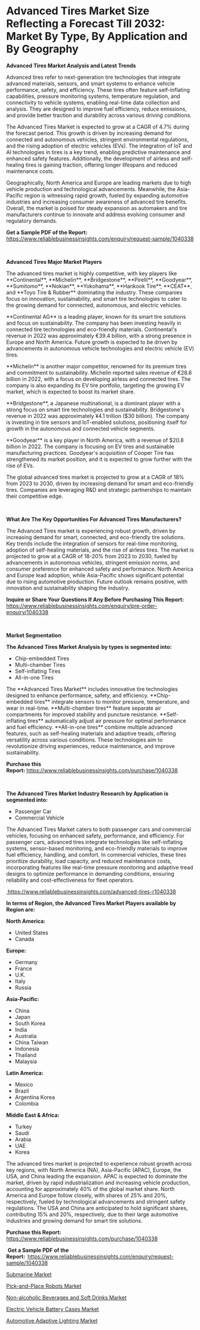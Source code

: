 <p><h1>Advanced Tires Market Size Reflecting a Forecast Till 2032: Market By Type, By Application and By Geography</h1></p><p><strong>Advanced Tires Market Analysis and Latest Trends</strong></p>
<p><p>Advanced tires refer to next-generation tire technologies that integrate advanced materials, sensors, and smart systems to enhance vehicle performance, safety, and efficiency. These tires often feature self-inflating capabilities, pressure monitoring systems, temperature regulation, and connectivity to vehicle systems, enabling real-time data collection and analysis. They are designed to improve fuel efficiency, reduce emissions, and provide better traction and durability across various driving conditions.</p><p>The Advanced Tires Market is expected to grow at a CAGR of 4.7% during the forecast period. This growth is driven by increasing demand for connected and autonomous vehicles, stringent environmental regulations, and the rising adoption of electric vehicles (EVs). The integration of IoT and AI technologies in tires is a key trend, enabling predictive maintenance and enhanced safety features. Additionally, the development of airless and self-healing tires is gaining traction, offering longer lifespans and reduced maintenance costs.</p><p>Geographically, North America and Europe are leading markets due to high vehicle production and technological advancements. Meanwhile, the Asia-Pacific region is witnessing rapid growth, fueled by expanding automotive industries and increasing consumer awareness of advanced tire benefits. Overall, the market is poised for steady expansion as automakers and tire manufacturers continue to innovate and address evolving consumer and regulatory demands.</p></p>
<p><strong>Get a Sample PDF of the Report:&nbsp;</strong> <a href="https://www.reliablebusinessinsights.com/enquiry/request-sample/1040338?utm_campaign=112&utm_medium=2&utm_source=Github&utm_content=ia&utm_term=21012025&utm_id=advanced-tires">https://www.reliablebusinessinsights.com/enquiry/request-sample/1040338</a></p>
<p>&nbsp;</p>
<p><strong>Advanced Tires Major Market Players</strong></p>
<p><p>The advanced tires market is highly competitive, with key players like **Continental**, **Michelin**, **Bridgestone**, **Pirelli**, **Goodyear**, **Sumitomo**, **Nokian**, **Yokohama**, **Hankook Tire**, **CEAT**, and **Toyo Tire & Rubber** dominating the industry. These companies focus on innovation, sustainability, and smart tire technologies to cater to the growing demand for connected, autonomous, and electric vehicles.</p><p>**Continental AG** is a leading player, known for its smart tire solutions and focus on sustainability. The company has been investing heavily in connected tire technologies and eco-friendly materials. Continental's revenue in 2022 was approximately €39.4 billion, with a strong presence in Europe and North America. Future growth is expected to be driven by advancements in autonomous vehicle technologies and electric vehicle (EV) tires.</p><p>**Michelin** is another major competitor, renowned for its premium tires and commitment to sustainability. Michelin reported sales revenue of €28.6 billion in 2022, with a focus on developing airless and connected tires. The company is also expanding its EV tire portfolio, targeting the growing EV market, which is expected to boost its market share.</p><p>**Bridgestone**, a Japanese multinational, is a dominant player with a strong focus on smart tire technologies and sustainability. Bridgestone's revenue in 2022 was approximately ¥4.1 trillion ($30 billion). The company is investing in tire sensors and IoT-enabled solutions, positioning itself for growth in the autonomous and connected vehicle segments.</p><p>**Goodyear** is a key player in North America, with a revenue of $20.8 billion in 2022. The company is focusing on EV tires and sustainable manufacturing practices. Goodyear's acquisition of Cooper Tire has strengthened its market position, and it is expected to grow further with the rise of EVs.</p><p>The global advanced tires market is projected to grow at a CAGR of 18% from 2023 to 2030, driven by increasing demand for smart and eco-friendly tires. Companies are leveraging R&D and strategic partnerships to maintain their competitive edge.</p></p>
<p>&nbsp;</p>
<p><strong>What Are The Key Opportunities For Advanced Tires Manufacturers?</strong></p>
<p><p>The Advanced Tires market is experiencing robust growth, driven by increasing demand for smart, connected, and eco-friendly tire solutions. Key trends include the integration of sensors for real-time monitoring, adoption of self-healing materials, and the rise of airless tires. The market is projected to grow at a CAGR of 18-20% from 2023 to 2030, fueled by advancements in autonomous vehicles, stringent emission norms, and consumer preference for enhanced safety and performance. North America and Europe lead adoption, while Asia-Pacific shows significant potential due to rising automotive production. Future outlook remains positive, with innovation and sustainability shaping the industry.</p></p>
<p><strong>Inquire or Share Your Questions If Any Before Purchasing This Report:</strong> <a href="https://www.reliablebusinessinsights.com/enquiry/pre-order-enquiry/1040338?utm_campaign=112&utm_medium=2&utm_source=Github&utm_content=ia&utm_term=21012025&utm_id=advanced-tires">https://www.reliablebusinessinsights.com/enquiry/pre-order-enquiry/1040338</a></p>
<p>&nbsp;</p>
<p><strong>Market Segmentation</strong></p>
<p><strong>The Advanced Tires Market Analysis by types is segmented into:</strong></p>
<p><ul><li>Chip-embedded Tires</li><li>Multi-chamber Tires</li><li>Self-inflating Tires</li><li>All-in-one Tires</li></ul></p>
<p><p>The **Advanced Tires Market** includes innovative tire technologies designed to enhance performance, safety, and efficiency. **Chip-embedded tires** integrate sensors to monitor pressure, temperature, and wear in real-time. **Multi-chamber tires** feature separate air compartments for improved stability and puncture resistance. **Self-inflating tires** automatically adjust air pressure for optimal performance and fuel efficiency. **All-in-one tires** combine multiple advanced features, such as self-healing materials and adaptive treads, offering versatility across various conditions. These technologies aim to revolutionize driving experiences, reduce maintenance, and improve sustainability.</p></p>
<p><strong>Purchase this Report:&nbsp;</strong><a href="https://www.reliablebusinessinsights.com/purchase/1040338?utm_campaign=112&utm_medium=2&utm_source=Github&utm_content=ia&utm_term=21012025&utm_id=advanced-tires">https://www.reliablebusinessinsights.com/purchase/1040338</a></p>
<p>&nbsp;</p>
<p><strong>The Advanced Tires Market Industry Research by Application is segmented into:</strong></p>
<p><ul><li>Passenger Car</li><li>Commercial Vehicle</li></ul></p>
<p><p>The Advanced Tires Market caters to both passenger cars and commercial vehicles, focusing on enhanced safety, performance, and efficiency. For passenger cars, advanced tires integrate technologies like self-inflating systems, sensor-based monitoring, and eco-friendly materials to improve fuel efficiency, handling, and comfort. In commercial vehicles, these tires prioritize durability, load capacity, and reduced maintenance costs, incorporating features like real-time pressure monitoring and adaptive tread designs to optimize performance in demanding conditions, ensuring reliability and cost-effectiveness for fleet operators.</p></p>
<p><a href="https://www.reliablebusinessinsights.com/advanced-tires-r1040338?utm_campaign=112&utm_medium=2&utm_source=Github&utm_content=ia&utm_term=21012025&utm_id=advanced-tires">&nbsp;https://www.reliablebusinessinsights.com/advanced-tires-r1040338</a></p>
<p><strong>In terms of Region, the Advanced Tires Market Players available by Region are:</strong></p>
<p>
    <p> <strong> North America: </strong>
        <ul>
            <li>United States</li>
            <li>Canada</li>
        </ul>
        </p> 
    <p> <strong> Europe: </strong>
        <ul>
            <li>Germany</li>
            <li>France</li>
            <li>U.K.</li>
            <li>Italy</li>
            <li>Russia</li>
        </ul>
        </p> 
    <p> <strong> Asia-Pacific: </strong>
        <ul>
            <li>China</li>
            <li>Japan</li>
            <li>South Korea</li>
            <li>India</li>
            <li>Australia</li>
            <li>China Taiwan</li>
            <li>Indonesia</li>
            <li>Thailand</li>
            <li>Malaysia</li>
        </ul>
        </p> 
    <p> <strong> Latin America: </strong>
        <ul>
            <li>Mexico</li>
            <li>Brazil</li>
            <li>Argentina Korea</li>
            <li>Colombia</li>
        </ul>
        </p> 
    <p> <strong> Middle East & Africa: </strong>
        <ul>
            <li>Turkey</li>
            <li>Saudi</li>
            <li>Arabia</li>
            <li>UAE</li>
            <li>Korea</li>
        </ul>
    </p>
    </p>
<p><p>The advanced tires market is projected to experience robust growth across key regions, with North America (NA), Asia-Pacific (APAC), Europe, the USA, and China leading the expansion. APAC is expected to dominate the market, driven by rapid industrialization and increasing vehicle production, accounting for approximately 40% of the global market share. North America and Europe follow closely, with shares of 25% and 20%, respectively, fueled by technological advancements and stringent safety regulations. The USA and China are anticipated to hold significant shares, contributing 15% and 20%, respectively, due to their large automotive industries and growing demand for smart tire solutions.</p></p>
<p><strong>Purchase this Report: </strong><a href="https://www.reliablebusinessinsights.com/purchase/1040338?utm_campaign=112&utm_medium=2&utm_source=Github&utm_content=ia&utm_term=21012025&utm_id=advanced-tires">https://www.reliablebusinessinsights.com/purchase/1040338</a></p>
<p>&nbsp;<strong>Get a Sample PDF of the Report:&nbsp;&nbsp;</strong><a href="https://www.reliablebusinessinsights.com/enquiry/request-sample/1040338?utm_campaign=112&utm_medium=2&utm_source=Github&utm_content=ia&utm_term=21012025&utm_id=advanced-tires">https://www.reliablebusinessinsights.com/enquiry/request-sample/1040338</a></p>
<p><strong></strong></p>
<p><p><a href="https://github.com/yazminwollma30/Market-Research-Report-List-1/blob/main/submarine-market.md?utm_campaign=112&utm_medium=2&utm_source=Github&utm_content=ia&utm_term=21012025&utm_id=advanced-tires">Submarine Market</a></p><p><a href="https://www.linkedin.com/pulse/key-drivers-pick-and-place-robots-market-trends-future-outlook-qmzsf?utm_campaign=112&utm_medium=2&utm_source=Github&utm_content=ia&utm_term=21012025&utm_id=advanced-tires">Pick-and-Place Robots Market</a></p><p><a href="https://www.linkedin.com/pulse/market-trends-non-alcoholic-beverages-soft-drinks-industry-9bftc?utm_campaign=112&utm_medium=2&utm_source=Github&utm_content=ia&utm_term=21012025&utm_id=advanced-tires">Non-alcoholic Beverages and Soft Drinks Market</a></p><p><a href="https://www.linkedin.com/pulse/detailed-electric-vehicle-battery-cases-market-report-djvlc?utm_campaign=112&utm_medium=2&utm_source=Github&utm_content=ia&utm_term=21012025&utm_id=advanced-tires">Electric Vehicle Battery Cases Market</a></p><p><a href="https://github.com/steidmindy199393/Market-Research-Report-List-1/blob/main/automotive-adaptive-lighting-market.md?utm_campaign=112&utm_medium=2&utm_source=Github&utm_content=ia&utm_term=21012025&utm_id=advanced-tires">Automotive Adaptive Lighting Market</a></p></p>